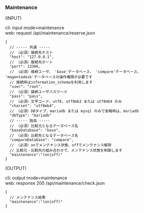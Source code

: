 ### Maintenance

(INPUT)

cli: input mode=maintenance  
web: request /api/maintenance/reserve.json  

    {
      // ----- 共通 -----
      // （必須）接続先ホスト
      "host": "127.0.0.1",
      // （必須）接続先ポート
      "port": 13306,
      // （必須）接続ユーザ、 'base'データベース、 'compare'データベース、 'magentadesk'データベースの操作権限が必要です
      // 接続時はinformation_schemaを利用します
      "user": "root",
      // （必須）接続ユーザパスワード
      "pass": "pass",
      // （必須）文字コード、utf8, utf8mb3 または utf8mb4 のみ
      "charset": "utf8mb4",
      // （必須）DBタイプ、mariadb または mysql のみで省略時は、mariadb
      "dbType": "mariadb"
      // ----- 独自 -----
      // （必須）比較元となるデータベース名
      "baseDatabase": "base",
      // （必須）比較先となるデータベース名
      "compareDatabase": "compare",
      // （必須）onでメンテナンス状態、offでメンテナンス解除
      // 比較元・比較先の組み合わせで、メンテナンス状態を制御します
      "maintenance":"(on|off)"
    }

(OUTPUT)

cli: output mode=maintenance  
web: response 200 /api/maintenance/check.json  

    {
      // メンテナンス結果
      "maintenance":"(on|off)"
    }